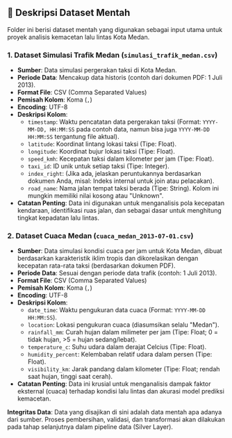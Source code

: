 ## 📄 Deskripsi Dataset Mentah

Folder ini berisi dataset mentah yang digunakan sebagai input utama untuk proyek analisis kemacetan lalu lintas Kota Medan.

### 1. Dataset Simulasi Trafik Medan (`simulasi_trafik_medan.csv`)

* **Sumber**: Data simulasi pergerakan taksi di Kota Medan.
* **Periode Data**: Mencakup data historis (contoh dari dokumen PDF: 1 Juli 2013).
* **Format File**: CSV (Comma Separated Values)
* **Pemisah Kolom**: Koma (`,`)
* **Encoding**: UTF-8
* **Deskripsi Kolom**:
    * `timestamp`: Waktu pencatatan data pergerakan taksi (Format: `YYYY-MM-DD, HH:MM:SS` pada contoh data, namun bisa juga `YYYY-MM-DD HH:MM:SS` tergantung file aktual).
    * `latitude`: Koordinat lintang lokasi taksi (Tipe: Float).
    * `longitude`: Koordinat bujur lokasi taksi (Tipe: Float).
    * `speed_kmh`: Kecepatan taksi dalam kilometer per jam (Tipe: Float).
    * `taxi_id`: ID unik untuk setiap taksi (Tipe: Integer).
    * `index_right`: (Jika ada, jelaskan peruntukannya berdasarkan dokumen Anda, misal: Indeks internal untuk join atau pelacakan).
    * `road_name`: Nama jalan tempat taksi berada (Tipe: String). Kolom ini mungkin memiliki nilai kosong atau "Unknown".
* **Catatan Penting**: Data ini digunakan untuk menganalisis pola kecepatan kendaraan, identifikasi ruas jalan, dan sebagai dasar untuk menghitung tingkat kepadatan lalu lintas.

### 2. Dataset Cuaca Medan (`cuaca_medan_2013-07-01.csv`)

* **Sumber**: Data simulasi kondisi cuaca per jam untuk Kota Medan, dibuat berdasarkan karakteristik iklim tropis dan dikorelasikan dengan kecepatan rata-rata taksi (berdasarkan dokumen PDF).
* **Periode Data**: Sesuai dengan periode data trafik (contoh: 1 Juli 2013).
* **Format File**: CSV (Comma Separated Values)
* **Pemisah Kolom**: Koma (`,`)
* **Encoding**: UTF-8
* **Deskripsi Kolom**:
    * `date_time`: Waktu pengukuran data cuaca (Format: `YYYY-MM-DD HH:MM:SS`).
    * `location`: Lokasi pengukuran cuaca (diasumsikan selalu "Medan").
    * `rainfall_mm`: Curah hujan dalam milimeter per jam (Tipe: Float; 0 = tidak hujan, >5 = hujan sedang/lebat).
    * `temperature_c`: Suhu udara dalam derajat Celcius (Tipe: Float).
    * `humidity_percent`: Kelembaban relatif udara dalam persen (Tipe: Float).
    * `visibility_km`: Jarak pandang dalam kilometer (Tipe: Float; rendah saat hujan, tinggi saat cerah).
* **Catatan Penting**: Data ini krusial untuk menganalisis dampak faktor eksternal (cuaca) terhadap kondisi lalu lintas dan akurasi model prediksi kemacetan.

**Integritas Data**: Data yang disajikan di sini adalah data mentah apa adanya dari sumber. Proses pembersihan, validasi, dan transformasi akan dilakukan pada tahap selanjutnya dalam pipeline data (Silver Layer).
